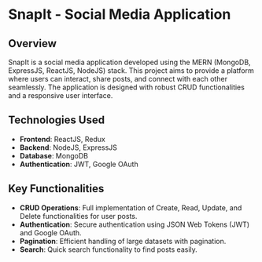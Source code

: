 # SnapIt - Social Media Application

## Overview

SnapIt is a social media application developed using the MERN (MongoDB, ExpressJS, ReactJS, NodeJS) stack. This project aims to provide a platform where users can interact, share posts, and connect with each other seamlessly. The application is designed with robust CRUD functionalities and a responsive user interface.

## Technologies Used

- **Frontend**: ReactJS, Redux
- **Backend**: NodeJS, ExpressJS
- **Database**: MongoDB
- **Authentication**: JWT, Google OAuth

## Key Functionalities

- **CRUD Operations**: Full implementation of Create, Read, Update, and Delete functionalities for user posts.
- **Authentication**: Secure authentication using JSON Web Tokens (JWT) and Google OAuth.
- **Pagination**: Efficient handling of large datasets with pagination.
- **Search**: Quick search functionality to find posts easily.
